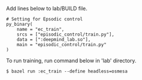 

Add lines below to lab/BUILD file.

```
# Setting for Epsodic control
py_binary(
    name = "ec_train",
    srcs = ["episodic_control/train.py"],
    data = [":deepmind_lab.so"],
    main = "episodic_control/train.py"
)
```

To run training, run command below in 'lab' directory.

```
$ bazel run :ec_train --define headless=osmesa
```
